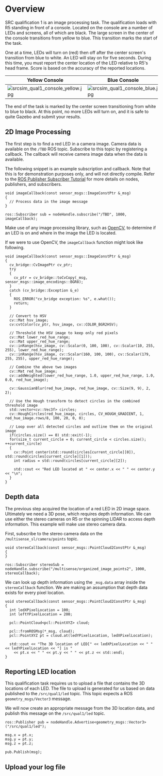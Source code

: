 # Overview

SRC qualification 1 is an image processing task. The qualification loads with R5 standing in front of a console. Located on the console are a number of LEDs and screens, all of which are black. The large screen in the center of the console transitions from yellow to blue. This transition marks the start of the task.

One at a time, LEDs will turn on (red) then off after the center screen's transition from blue to white. An LED will stay on for five seconds. During this time, you must report the center location of the LED relative to R5's head frame. Score is based on the accuracy of the reported locations.

Yellow Console | Blue Console | Red LED
---------------|--------------|--------
![srcsim_qual1_console_yellow.jpg](https://bitbucket.org/repo/xEbAAe/images/4007635085-srcsim_qual1_console_yellow.jpg) | ![srcsim_qual1_console_blue.jpg](https://bitbucket.org/repo/xEbAAe/images/4006639120-srcsim_qual1_console_blue.jpg) | ![srcsim_qual1_console_red.jpg](https://bitbucket.org/repo/xEbAAe/images/1513381160-srcsim_qual1_console_red.jpg)

The end of the task is marked by the center screen transitioning from white to blue to black. At this point, no more LEDs will turn on, and it is safe to quite Gazebo and submit your results.

## 2D Image Processing

The first step is to find a red LED in a camera image. Camera data is available on the `/TBD` ROS topic. Subscribe to this topic by registering a callback. The callback will receive camera image data when the data is available.

The following snippet is an example subscription and callback. Note that this is for demonstration purposes only, and will not directly compile. Refer to the [ROS Publisher Subscriber Tutorial](http://wiki.ros.org/ROS/Tutorials/WritingPublisherSubscriber%28c%2B%2B%29) for more details on nodes, publishers, and subscribers.

```
void imageCallback(const sensor_msgs::ImageConstPtr &_msg)
{
  // Process data in the image message
}

ros::Subscriber sub = nodeHandle.subscribe("/TBD", 1000, imageCallback);
```

Make use of any image processing library, such as [OpenCV](http://opencv.org), to determine if an LED is on and where in the image the LED is located.

If we were to use OpenCV, the `imageCallback` function might look like following.

```
void imageCallback(const sensor_msgs::ImageConstPtr &_msg)
{
  cv_bridge::CvImagePtr cv_ptr;
  try
  {
    cv_ptr = cv_bridge::toCvCopy(_msg, sensor_msgs::image_encodings::BGR8);
  }
  catch (cv_bridge::Exception &_e)
  {
    ROS_ERROR("cv_bridge exception: %s", e.what());
    return;
  }

  // Convert to HSV
  cv::Mat hsv_image;
  cv:cvtColor(cv_ptr, hsv_image, cv::COLOR_BGR2HSV);

  // Threshold the HSV image to keep only red pixels
  cv::Mat lower_red_hue_range;
  cv::Mat upper_red_hue_range;
  cv::inRange(hsv_image, cv::Scalar(0, 100, 100), cv::Scalar(10, 255, 255), lower_red_hue_range);
  cv::inRange(hsv_image, cv::Scalar(160, 100, 100), cv::Scalar(179, 255, 255), upper_red_hue_range);

  // Combine the above two images
  cv::Mat red_hue_image;
  cv::addWeighted(lower_red_hue_range, 1.0, upper_red_hue_range, 1.0, 0.0, red_hue_image);

  cv::GaussianBlur(red_hue_image, red_hue_image, cv::Size(9, 9), 2, 2);

  // Use the Hough transform to detect circles in the combined threshold image
  std::vector<cv::Vec3f> circles;
  cv::HoughCircles(red_hue_image, circles, CV_HOUGH_GRADIENT, 1, red_hue_image.rows/8, 100, 20, 0, 0);

  // Loop over all detected circles and outline them on the original image
  if(circles.size() == 0) std::exit(-1);
  for(size_t current_circle = 0; current_circle < circles.size(); ++current_circle)
  {
    cv::Point center(std::round(circles[current_circle][0]), std::round(circles[current_circle][1]));
    int radius = std::round(circles[current_circle][2]);
    
    std::cout << "Red LED located at " << center.x << " " << center.y << "\n";
  }
}

```

## Depth data

The previous step acquired the location of a red LED in 2D image space. Ultimately we need a 3D pose, which requires depth information. We can use either the stereo cameras on R5 or the spinning LIDAR to access depth information. This example will make use stereo camera data.

First, subscribe to the stereo camera data on the `/multisense_sl/camera/points` topic.

```
void stereoCallback(const sensor_msgs::PointCloud2ConstPtr &_msg)
{
}

ros::Subscriber stereoSub = nodeHandle.subscribe("/multisense/organized_image_points2", 1000, stereoCallback);
```

We can look up depth information using the `_msg.data` array inside the `stereoCallback` function. We are making an assumption that depth data exists for every pixel location.

```
void stereoCallback(const sensor_msgs::PointCloud2ConstPtr &_msg)
{
  int ledXPixelLocation = 100;
  int leftYPixelLocation = 200;

  pcl::PointCloud<pcl::PointXYZ> cloud;

  pcl::fromROSMsg(*_msg, cloud);
  pcl::PointXYZ pt = cloud.at(ledYPixelLocation, ledXPixelLocation);

  std::cout << "The 3D location of LED[" << ledXPixelLocation << " " << ledYPixelLocation << "] is "
    << pt.x << " " << pt.y << " " << pt.z << std::endl;
}

```

## Reporting LED location

This qualification task requires us to upload a file that contains the 3D locations of each LED. The file to upload is generated for us based on data published to the `/src/qual1/led` topic. This topic expects a ROS `geometry_msgs/Vector3` message.

We will now create an appropriate message from the 3D location data, and publish this message on the `/src/qual1/led` topic.


```
ros::Publisher pub = nodeHandle.Advertise<geometry_msgs::Vector3>("/src/qual1/led");

msg.x = pt.x;
msg.y = pt.y;
msg.z = pt.z;

pub.Publish(msg);
```

## Upload your log file